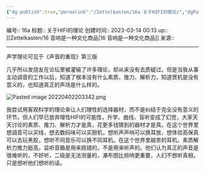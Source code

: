 ```yaml
---
{"dg-publish":true,"permalink":"/Zettelkasten/16a 关于HIFI的理论/","dgPassFrontmatter":true}
---
```


编号:: 16a
标题:: 关于HIFI的理论
创建时间:: 2023-03-14 00:13
up:: [[Zettelkasten/16 音响是一种文化商品\|16 音响是一种文化商品]]
来源:: 

---
声学理论可见于《声音的重现》第三版

几乎所以发烧友在论坛里被灌输了许多理论，却从来没有去质疑过。但是当我从事主动调音的工作以后，知道了根本没有什么素质、推力、解析力，知道煲机是没有意义的，也知道真正的声场是什么样的。

![Pasted image 20220402203342.png](/img/user/attachment/Pasted%20image%2020220402203342.png)

我尝试用客观科学的理论来让人们理性的选择器材，而不是纠结于完全没有意义的环节。但人们早已放弃理性HIFI的可能性，升学、曲线、盲听变成了幻觉，大家天天讨论的素质、推力、解析力才是真，花更多钱猜到的器材才是真。在这个世界里想调音可以买线，想去数码味可以买胆机，想听声声响可以换耳放，想体验高保真可以去玩黑胶，想听不同音乐可以换不同耳机。在这个世界里越贵的耳机，素质解析力推力挺高，监听音箱是用来挑错的，不是用来听声的。他们认为真正的声音是很难听的，不好听，二级是无法测量的，瀑布图比频响更重要，人们不想听真相，只是想听他们想听的话。